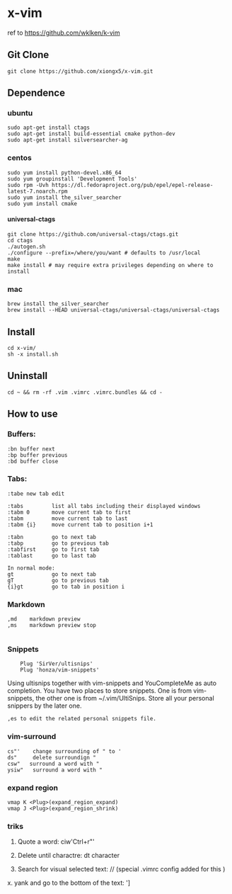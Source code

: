 # x-vim
ref to https://github.com/wklken/k-vim


## Git Clone
```
git clone https://github.com/xiongx5/x-vim.git
``` 

## Dependence
          
### ubuntu
```
sudo apt-get install ctags
sudo apt-get install build-essential cmake python-dev  
sudo apt-get install silversearcher-ag
```
### centos
```
sudo yum install python-devel.x86_64
sudo yum groupinstall 'Development Tools'
sudo rpm -Uvh https://dl.fedoraproject.org/pub/epel/epel-release-latest-7.noarch.rpm
sudo yum install the_silver_searcher
sudo yum install cmake
```

#### universal-ctags
```
git clone https://github.com/universal-ctags/ctags.git
cd ctags
./autogen.sh
./configure --prefix=/where/you/want # defaults to /usr/local
make
make install # may require extra privileges depending on where to install

```





### mac
```
brew install the_silver_searcher
brew install --HEAD universal-ctags/universal-ctags/universal-ctags
```

## Install
```
cd x-vim/
sh -x install.sh
```

## Uninstall
```
cd ~ && rm -rf .vim .vimrc .vimrc.bundles && cd -
```
## How to use


### Buffers:
```
:bn buffer next
:bp buffer previous
:bd buffer close 
```

### Tabs:
```
:tabe new tab edit 

:tabs         list all tabs including their displayed windows
:tabm 0       move current tab to first
:tabm         move current tab to last
:tabm {i}     move current tab to position i+1

:tabn         go to next tab
:tabp         go to previous tab
:tabfirst     go to first tab
:tablast      go to last tab

```
```
In normal mode:
gt            go to next tab
gT            go to previous tab
{i}gt         go to tab in position i
```

### Markdown
```
,md    markdown preview
,ms    markdown preview stop
 
```

### Snippets 
```
    Plug 'SirVer/ultisnips'
    Plug 'honza/vim-snippets'
```
Using ultisnips together with vim-snippets and YouCompleteMe as auto completion. 
You have two places to store snippets. One is from vim-snippets, the other one is from ~/.vim/UltiSnips. Store all your personal snippers by the later one.
```
,es to edit the related personal snippets file. 
```

### vim-surround 
```
cs"'    change surrounding of " to '
ds"     delete surroundign "
csw"   surround a word with "
ysiw"   surround a word with "

```

### expand region 
```
vmap K <Plug>(expand_region_expand)
vmap J <Plug>(expand_region_shrink)
```
### triks

1. Quote a word: ciw'Ctrl+r"'

2. Delete until charactre: dt character

3. Search for visual selected text: // (special .vimrc config added for this )

x. yank and go to the bottom of the text:
']

